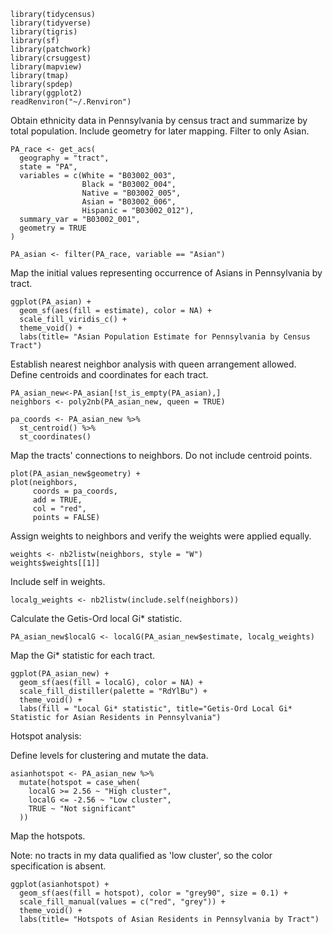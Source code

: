 ```{r}
library(tidycensus)
library(tidyverse)
library(tigris)
library(sf)
library(patchwork)
library(crsuggest)
library(mapview)
library(tmap)
library(spdep)
library(ggplot2)
readRenviron("~/.Renviron")
```

Obtain ethnicity data in Pennsylvania by census tract and summarize by total population. Include geometry for later mapping. Filter to only Asian.

```{r}
PA_race <- get_acs(
  geography = "tract",
  state = "PA",
  variables = c(White = "B03002_003",
                Black = "B03002_004",
                Native = "B03002_005",
                Asian = "B03002_006",
                Hispanic = "B03002_012"),
  summary_var = "B03002_001",
  geometry = TRUE
)

PA_asian <- filter(PA_race, variable == "Asian")
```

Map the initial values representing occurrence of Asians in Pennsylvania by tract.

```{r}
ggplot(PA_asian) + 
  geom_sf(aes(fill = estimate), color = NA) + 
  scale_fill_viridis_c() + 
  theme_void() +
  labs(title= "Asian Population Estimate for Pennsylvania by Census Tract")
```
Establish nearest neighbor analysis with queen arrangement allowed. Define centroids and coordinates for each tract. 

```{r}
PA_asian_new<-PA_asian[!st_is_empty(PA_asian),]
neighbors <- poly2nb(PA_asian_new, queen = TRUE)

pa_coords <- PA_asian_new %>%
  st_centroid() %>%
  st_coordinates()
```

Map the tracts' connections to neighbors. Do not include centroid points.

```{r}
plot(PA_asian_new$geometry) +
plot(neighbors, 
     coords = pa_coords, 
     add = TRUE, 
     col = "red", 
     points = FALSE)
```

Assign weights to neighbors and verify the weights were applied equally.

```{r}
weights <- nb2listw(neighbors, style = "W")
weights$weights[[1]]
```

Include self in weights.

```{r}
localg_weights <- nb2listw(include.self(neighbors))
```

Calculate the Getis-Ord local Gi* statistic.

```{r}
PA_asian_new$localG <- localG(PA_asian_new$estimate, localg_weights)
```

Map the Gi* statistic for each tract.

```{r}
ggplot(PA_asian_new) + 
  geom_sf(aes(fill = localG), color = NA) + 
  scale_fill_distiller(palette = "RdYlBu") + 
  theme_void() + 
  labs(fill = "Local Gi* statistic", title="Getis-Ord Local Gi* Statistic for Asian Residents in Pennsylvania") 
```

Hotspot analysis:

Define levels for clustering and mutate the data.

```{r}
asianhotspot <- PA_asian_new %>%
  mutate(hotspot = case_when(
    localG >= 2.56 ~ "High cluster",
    localG <= -2.56 ~ "Low cluster",
    TRUE ~ "Not significant"
  ))
```

Map the hotspots. 

Note: no tracts in my data qualified as 'low cluster', so the color specification is absent.

```{r}
ggplot(asianhotspot) + 
  geom_sf(aes(fill = hotspot), color = "grey90", size = 0.1) + 
  scale_fill_manual(values = c("red", "grey")) + 
  theme_void() +
  labs(title= "Hotspots of Asian Residents in Pennsylvania by Tract")
```
